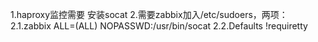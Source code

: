 1.haproxy监控需要 安装socat
2.需要zabbix加入/etc/sudoers，两项：
2.1.zabbix ALL=(ALL) NOPASSWD:/usr/bin/socat
2.2.Defaults    !requiretty
